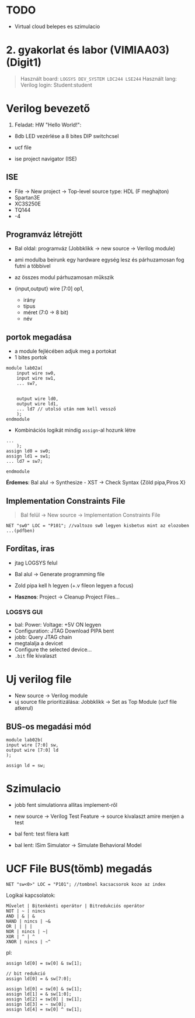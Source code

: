 # TODO
- Virtual cloud belepes es szimulacio
# 2. gyakorlat és labor (VIMIAA03) (Digit1)
> Használt board: `LOGSYS DEV_SYSTEM LDC244 LSE244`
> Használt lang: Verilog
> login: Student:student

# Verilog bevezető

1. Feladat: HW "Hello World!":
- 8db LED vezérlése a 8 bites DIP switchcsel

- ucf file
- ise project navigator (ISE)

## ISE
- File -> New project -> Top-level source type: HDL (F meghajton)
- Spartan3E
- XC3S250E
- TQ144
- -4

## Programváz létrejött
- Bal oldal: programváz (Jobbklikk -> new source -> Verilog module)

- ami modulba beirunk egy hardware egység lesz és párhuzamosan fog futni a többivel
- az összes modul párhuzamosan műkszik
- {input,output} wire [7:0] op1,
    - irány
    - típus
    - méret (7:0 -> 8 bit)
    - név

## portok megadása
- a module fejlécében adjuk meg a portokat
- 1 bites portok

```
module lab02a(
    input wire sw0,
    input wire sw1,
    ... sw7,


    output wire ld0,
    output wire ld1,
    ... ld7 // utolsó után nem kell vessző
    );
endmodule
```

- Kombinációs logikát mindig `assign`-al hozunk létre

```
...
    );
assign ld0 = sw0;
assign ld1 = sw1;
... ld7 = sw7;

endmodule
```

**Érdemes**: Bal alul -> Synthesize - XST -> Check Syntax {Zöld pipa,Piros X}

## Implementation Constraints File
> Bal felül -> New source -> Implementation Constraints File

```
NET "sw0" LOC = "P101"; //valtozo sw0 legyen kisbetus mint az elozoben
...(pdfben)
```

## Forditas, iras
- jtag LOGSYS felul
- Bal alul -> Generate programming file
- Zold pipa kell h legyen (+.v fileon legyen a focus)

- **Hasznos**: Project -> Cleanup Project Files...

### LOGSYS GUI

- bal: Power: Voltage: +5V ON legyen
- Configuration: JTAG Download PIPA bent
- jobb: Query JTAG chain
- megtalalja a devicet
- Configure the selected device...
- `.bit` file kivalaszt

# Uj verilog file
- New source -> Verilog module
- uj source file prioritizálása: Jobbklikk -> Set as Top Module (ucf file atkerul)

## BUS-os megadási mód
```
module lab02b(
input wire [7:0] sw,
output wire [7:0] ld
);

assign ld = sw;
```

# Szimulacio
- jobb fent simulationra allitas implement-ről
- new source -> Verilog Test Feature -> source kivalaszt amire menjen a test

- bal fent: test filera katt
- bal lent: ISim Simulator -> Simulate Behavioral Model


# UCF File BUS(tömb) megadás
```
NET "sw<0>" LOC = "P101"; //tombnel kacsacsorok koze az index
```

Logikai kapcsolatok:
```
Művelet | Bitenkénti operátor | Bitredukciós operátor
NOT | ~ | nincs
AND | & | &
NAND | nincs | ~&
OR | | | |
NOR | nincs | ~|
XOR | ^ | ^
XNOR | nincs | ~^
```

pl:
```
assign ld[0] = sw[0] & sw[1];

// bit redukció
assign ld[0] = & sw[7:0];
```

```
assign ld[0] = sw[0] & sw[1];
assign ld[1] = & sw[1:0];
assign ld[2] = sw[0] | sw[1];
assign ld[3] = ~ sw[0];
assign ld[4] = sw[0] ^ sw[1];
```

